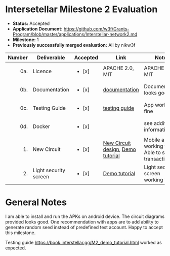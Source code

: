 # Intersetellar Milestone 2 Evaluation

- **Status:** Accepted
- **Application Document:** https://github.com/w3f/Grants-Program/blob/master/applications/Interstellar-network2.md
- **Milestone:** 1
- **Previously successfully merged evaluation:** All by nikw3f

| Number | Deliverable        | Accepted    | Link | Notes  |
| -----: | ------------------ | ----------- | -----------|------------ |
| 0a.    | Licence            | <ul><li>[x] </li></ul> |  APACHE 2.0, MIT | APACHE 2.0, MIT |
| 0b.    | Documentation      | <ul><li>[x] </li></ul> | [documentation](https://book.interstellar.gg/2M2.html) | Documentation looks good   |
| 0c.    | Testing Guide      | <ul><li>[x] </li></ul> | [testing guide](https://book.interstellar.gg/2M2.html#testing-guide) | App working fine |
| 0d.    | Docker             | <ul><li>[x] </li></ul> | | see additional information |
| 1.     | New Circuit        | <ul><li>[x] </li></ul> | [New Circuit design](https://github.com/Interstellar-Network/lib_circuits/tree/main/circuit-gen-rs/data/verilog#new-circuit-diagrams), [Demo tutorial](https://book.interstellar.gg/2M2_demo_tutorial.html) | Mobile app working fine. Able to send transaction. |
| 2.     | Light security screen | <ul><li>[x] </li></ul> | [Demo tutorial](https://book.interstellar.gg/2M2_demo_tutorial.html) | Light security screen working fine|


# General Notes

I am able to install and run the APKs on android device. The circuit diagrams provided looks good. One recommendation with apps are to add ability to generate random seed instead of predefined test account. Happy to accept this milestone.

Testing guide https://book.interstellar.gg/M2_demo_tutorial.html worked as expected.
